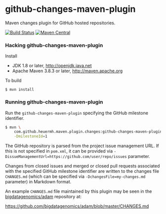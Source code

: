 # github-changes-maven-plugin
Maven changes plugin for GitHub hosted repositories.

[![Build Status](https://travis-ci.org/heuermh/github-changes-maven-plugin.svg?branch=master)](https://travis-ci.org/heuermh/github-changes-maven-plugin)
[![Maven Central](https://img.shields.io/maven-central/v/com.github.heuermh.maven.plugin.changes/github-changes-maven-plugin.svg?maxAge=600)](http://search.maven.org/#search%7Cga%7C1%7Ccom.github.heuermh.maven.plugin.changes)


### Hacking github-changes-maven-plugin

Install

 * JDK 1.8 or later, http://openjdk.java.net
 * Apache Maven 3.8.3 or later, http://maven.apache.org

To build

    $ mvn install


### Running github-changes-maven-plugin

Run the `github-changes-maven-plugin` specifying the GitHub milestone identifier.

```bash
$ mvn \
    com.github.heuermh.maven.plugin.changes:github-changes-maven-plugin:1.1:github-changes \
    -DmilestoneId=1
```

The GitHub repository is parsed from the project issue management URL. If this is not specified
in `pom.xml`, it can be provided via `-DissueManagementUrl=https://github.com/user/repo/issues`
parameter.

Changes from closed issues and merged or closed pull requests associated with the specified
GitHub milestone identifier are written to the changes file `CHANGES.md` (which can be specified
via `-DchangesFile=my-changes.md` parameter) in Markdown format.

An example `CHANGES.md` file maintained by this plugin may be seen in the
[bigdatagenomics/adam](https://github.com/bigdatagenomics/adam) repository at:

https://github.com/bigdatagenomics/adam/blob/master/CHANGES.md
